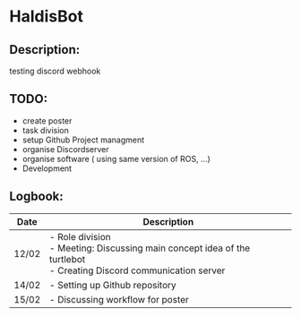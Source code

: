 # HaldisBot

## Description:
testing discord webhook

## TODO:
 
- create poster
- task division
- setup Github Project managment
- organise Discordserver
- organise software ( using same version of ROS, ...)
- Development


## Logbook:

| Date  | Description                                                                                       |
|-------|---------------------------------------------------------------------------------------------------|
| 12/02 | - Role division <br> - Meeting: Discussing main concept idea of the turtlebot <br> - Creating Discord communication server
| 14/02 | - Setting up Github repository
| 15/02 | - Discussing workflow for poster


